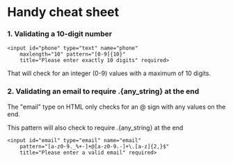# Handy cheat sheet

### 1. Validating a 10-digit number

    <input id="phone" type="text" name="phone" 
        maxlength="10" pattern="[0-9]{10}" 
        title="Please enter exactly 10 digits" required>

That will check for an integer (0-9) values with a maximum of 10 digits.


### 2. Validating an email to require .{any_string} at the end

The "email" type on HTML only checks for an @ sign with any values on the end.

This pattern will also check to require .{any_string} at the end

    <input id="email" type="email" name="email"
        pattern="[a-z0-9._%+-]+@[a-z0-9.-]+\.[a-z]{2,}$"
        title="Please enter a valid email" required>

